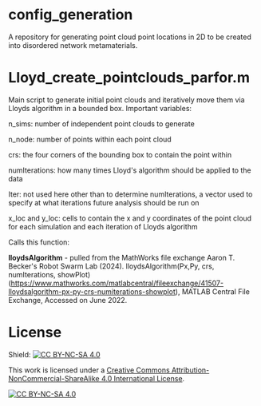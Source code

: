 # config_generation

A repository for generating point cloud point locations in 2D to be created into disordered network metamaterials.  

# Lloyd_create_pointclouds_parfor.m

Main script to generate initial point clouds and iteratively move them via Lloyds algorithm in a bounded box.  Important variables:

  n_sims: number of independent point clouds to generate

  n_node: number of points within each point cloud

  crs: the four corners of the bounding box to contain the point within

  numIterations: how many times Lloyd's algorithm should be applied to the data

  Iter: not used here other than to determine numIterations, a vector used to specify at what iterations future analysis should be run on
  
  x_loc and y_loc: cells to contain the x and y coordinates of the point cloud for each simulation and each iteration of Lloyds algorithm

Calls this function:

**lloydsAlgorithm** - pulled from the MathWorks file exchange
Aaron T. Becker's Robot Swarm Lab (2024). lloydsAlgorithm(Px,Py, crs, numIterations, showPlot) (https://www.mathworks.com/matlabcentral/fileexchange/41507-lloydsalgorithm-px-py-crs-numiterations-showplot), MATLAB Central File Exchange, Accessed on June 2022.


# License

Shield: [![CC BY-NC-SA 4.0][cc-by-nc-sa-shield]][cc-by-nc-sa]

This work is licensed under a
[Creative Commons Attribution-NonCommercial-ShareAlike 4.0 International License][cc-by-nc-sa].

[![CC BY-NC-SA 4.0][cc-by-nc-sa-image]][cc-by-nc-sa]

[cc-by-nc-sa]: http://creativecommons.org/licenses/by-nc-sa/4.0/
[cc-by-nc-sa-image]: https://licensebuttons.net/l/by-nc-sa/4.0/88x31.png
[cc-by-nc-sa-shield]: https://img.shields.io/badge/License-CC%20BY--NC--SA%204.0-lightgrey.svg
